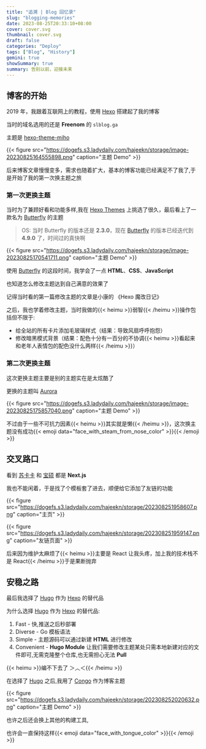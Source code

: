 ```yaml
---
title: "追溯 | Blog 回忆录"
slug: "blogging-memories"
date: 2023-08-25T20:33:10+08:00
cover: cover.svg
thumbnail: cover.svg
draft: false
categories: "Deploy"
tags: ["Blog", "History"]
gemini: true
showSummary: true
summary: 告别以前，迎接未来
---
```


## 博客的开始

2019 年，我跟着互联网上的教程，使用 [Hexo][1] 搭建起了我的博客

当时的域名选用的还是 **Freenom** 的 `slblog.ga`

主题是 [hexo-theme-miho][2]

{{< figure
  src="https://dogefs.s3.ladydaily.com/hajeekn/storage/image-20230825164555898.png"
    caption="主题 Demo"
    >}}

后来博客文章慢慢变多，需求也随着扩大，基本的博客功能已经满足不了我了,于是开始了我的第一次换主题之旅

### 第一次更换主题

当时为了兼顾好看和功能多样,我在 [Hexo Themes][3] 上挑选了很久，最后看上了一款名为 [Butterfly][4] 的主题

> OS: 当时 Butterfly 的版本还是 **2.3.0**，现在 [Butterfly][4] 的版本已经迭代到 **4.9.0** 了，时间过的真快啊

{{< figure
  src="https://dogefs.s3.ladydaily.com/hajeekn/storage/image-20230825170541711.png"
    caption="主题 Demo"
    >}}

使用 [Butterfly][4] 的这段时间，我学会了一点 **HTML**、**CSS**、**JavaScript**

也知道怎么修改主题达到自己满意的效果了

记得当时看的第一篇修改主题的文章是小康的 《Hexo 魔改日记》

之后，我也学着修改主题，当时我做的{{< heimu >}}弱智{{< /heimu >}}操作包括但不限于: 

* 给全站的所有卡片添加毛玻璃样式（结果：导致风扇呼呼抱怨）
* 修改暗黑模式背景（结果：配色十分有一百分的不协调{{< heimu >}}看起来和老年人表情包的配色没什么两样{{< /heimu >}}）

### 第二次更换主题

这次更换主题主要是别的主题实在是太炫酷了

更换的主题叫 [Aurora][5]

{{< figure
  src="https://dogefs.s3.ladydaily.com/hajeekn/storage/image-20230825175857040.png"
    caption="主题 Demo"
    >}}

不过由于一些不可抗力因素{{< heimu >}}其实就是懒{{< /heimu >}}，这次换主题没有成功{{< emoji data="face_with_steam_from_nose_color" >}}{{< /emoji >}}

## 交叉路口

看到 [苏卡卡][6] 和 [宝硕][7] 都是 **Next.js**

我也不能闲着，于是找了个模板套了进去，顺便给它添加了友链的功能

{{< figure
  src="https://dogefs.s3.ladydaily.com/hajeekn/storage/202308251958607.png"
    caption="主页"
    >}}

{{< figure
  src="https://dogefs.s3.ladydaily.com/hajeekn/storage/202308251959147.png"
    caption="友链页面"
    >}}

后来因为维护太麻烦了{{< heimu >}}主要是 React 让我头疼，加上我的技术栈不是 React{{< /heimu >}}于是果断抛弃

## 安稳之路

最后我选择了 [Hugo][8] 作为 [Hexo][1] 的替代品

为什么选择 [Hugo][8] 作为 [Hexo][1] 的替代品:

1. Fast - 快,推送之后秒部署
2. Diverse - Go 模板语法
3. Simple - 主题源码可以通过新建 **HTML** 进行修改
4. Convenient - **Hugo Module** 让我们需要修改主题某处只需本地新建对应的文件即可,无需克隆整个仓库,也无需担心无法 **Pull**

{{< heimu >}}编不下去了 ＞︿＜{{< /heimu >}}

在选择了 [Hugo][8] 之后,我用了 [Congo][9] 作为博客主题

{{< figure
  src="https://dogefs.s3.ladydaily.com/hajeekn/storage/202308252020632.png"
    caption="主题 Demo"
    >}}

也许之后还会换上其他的构建工具,

也许会一直保持这样{{< emoji data="face_with_tongue_color" >}}{{< /emoji >}}

[1]: https://hexo.io
[2]: https://github.com/WongMinHo/hexo-theme-miho
[3]: https://hexo.io/themes/
[4]:  https://github.com/jerryc127/hexo-theme-butterfly
[5]: https://github.com/auroral-ui/hexo-theme-aurora
[6]: https://skk.moe
[7]: https://baoshuo.ren
[8]: https://gohugo.io
[9]: https://github.com/jpanther/congo



